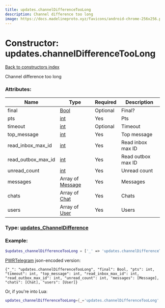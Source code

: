 ```yaml
---
title: updates.channelDifferenceTooLong
description: Channel difference too long
image: https://docs.madelineproto.xyz/favicons/android-chrome-256x256.png
---
```

# Constructor: updates.channelDifferenceTooLong  
[Back to constructors index](index.md)



Channel difference too long

### Attributes:

| Name     |    Type       | Required | Description |
|----------|---------------|----------|-------------|
|final|[Bool](../types/Bool.md) | Optional|Final?|
|pts|[int](../types/int.md) | Yes|Pts|
|timeout|[int](../types/int.md) | Optional|Timeout|
|top\_message|[int](../types/int.md) | Yes|Top message|
|read\_inbox\_max\_id|[int](../types/int.md) | Yes|Read inbox max ID|
|read\_outbox\_max\_id|[int](../types/int.md) | Yes|Read outbox max ID|
|unread\_count|[int](../types/int.md) | Yes|Unread count|
|messages|Array of [Message](../types/Message.md) | Yes|Messages|
|chats|Array of [Chat](../types/Chat.md) | Yes|Chats|
|users|Array of [User](../types/User.md) | Yes|Users|



### Type: [updates\_ChannelDifference](../types/updates_ChannelDifference.md)


### Example:

```php
$updates_channelDifferenceTooLong = ['_' => 'updates.channelDifferenceTooLong', 'final' => Bool, 'pts' => int, 'timeout' => int, 'top_message' => int, 'read_inbox_max_id' => int, 'read_outbox_max_id' => int, 'unread_count' => int, 'messages' => [Message, Message], 'chats' => [Chat, Chat], 'users' => [User, User]];
```  

[PWRTelegram](https://pwrtelegram.xyz) json-encoded version:

```
{"_": "updates.channelDifferenceTooLong", "final": Bool, "pts": int, "timeout": int, "top_message": int, "read_inbox_max_id": int, "read_outbox_max_id": int, "unread_count": int, "messages": [Message], "chats": [Chat], "users": [User]}
```


Or, if you're into Lua:

```lua
updates_channelDifferenceTooLong={_='updates.channelDifferenceTooLong', final=Bool, pts=int, timeout=int, top_message=int, read_inbox_max_id=int, read_outbox_max_id=int, unread_count=int, messages={Message}, chats={Chat}, users={User}}

```


